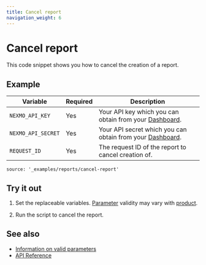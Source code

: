 ```yaml
---
title: Cancel report
navigation_weight: 6
---
```


# Cancel report

This code snippet shows you how to cancel the creation of a report.

## Example

Variable | Required | Description
----|----|----
`NEXMO_API_KEY` | Yes | Your API key which you can obtain from your [Dashboard](https://dashboard.nexmo.com/sign-in).
`NEXMO_API_SECRET` | Yes | Your API secret which you can obtain from your [Dashboard](https://dashboard.nexmo.com/sign-in).
`REQUEST_ID` | Yes | The request ID of the report to cancel creation of.

```code_snippets
source: '_examples/reports/cancel-report'
```

## Try it out

1. Set the replaceable variables. [Parameter](/reports/code-snippets/before-you-begin#parameters) validity may vary with [product](/reports/code-snippets/before-you-begin#product).

2. Run the script to cancel the report.

## See also

* [Information on valid parameters](/reports/code-snippets/before-you-begin#parameters)
* [API Reference](/api/reports)

